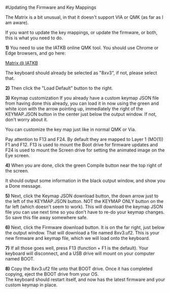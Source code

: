 #Updating the Firmware and Key Mappings

The Matrix is a bit unusual, in that it doesn't support VIA or QMK (as far as I am aware).

If you want to update the key mappings, or update the firmware, or both, this is what you need to do.

**1)** You need to use the IATKB online QMK tool.  You should use Chrome or Edge browsers, and go here:

[Matrix @ IATKB](http://iatkb.com/#/8xv3/LAYOUT_default) 

The keyboard should already be selected as "8xv3", if not, please select that.  

**2)** Then click the "Load Default" button to the right.  

**3)** Keymap customization
If you already have a custom keymap JSON file from having done this already, you can load it in now using the green and white icon with the arrow pointing up, immediately the right of the KEYMAP.JSON button in the center just below the output window.  If not, don't worry about it.  

You can customize the key map just like in normal QMK or Via.

Pay attention to F13 and F24.  By default they are mapped to Layer 1 (MO(1)) F1 and F12.  F13 is used to mount the Boot drive for firmware updates and F24 is used to mount the Screen drive for setting the animated image on the Eye screen.  

**4)** When you are done, click the green Compile button near the top right of the screen.

It should output some information in the black output window, and show you a Done message.  

**5)** Next, click the Keymap JSON download button, the down arrow just to the left of the KEYMAP.JSON button.  NOT the KEYMAP ONLY button on the far left (which doesn't seem to work).  This will download the keymap JSON file you can use next time so you don't have to re-do your keymap changes.  So save this file away somewhere safe.

**6)** Next, click the Firmware download button.  It is on the far right, just below the output window. That will download a file named 8xv3.uf2.  This is your new firmware and keymap file, which we will load onto the keyboard.

**7)** If all those goes well, press F13 (function + F1 is the default).  Your keyboard will disconnect, and a USB drive will mount on your computer named BOOT.  

**8)** Copy the 8xv3.uf2 file unto that BOOT drive.  Once it has completed copying, eject the BOOT drive from your OS.  
The keyboard should restart itself, and now has the latest firmware and your custom keymap in place.

